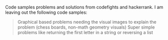 Code samples problems and solutions from codefights and hackerrank.
I am leaving out the following code samples:
> Graphical based problems needing the visual images to explain the problem (chess boards, non-math geometry visuals)
> Super simple problems like returning the first letter in a string or reversing a list
